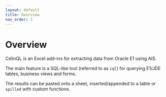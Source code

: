 ```yaml
---
layout: default
title: Overview
nav_order: 1
---
```

# Overview

CelinQL is an Excel add-ins for extracting data from Oracle E1 using AIS.

The main feature is a SQL-like tool (referred to as `cql`) for querying E1/JDE tables, business views and forms.

The results can be pasted onto a sheet, inserted/appended to a table or `spilled` with custom functions.
